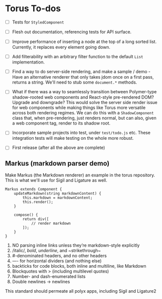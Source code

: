 # Torus To-dos

- [ ] Tests for `StyledComponent`

- [ ] Flesh out documentation, referencing tests for API surface.

- [ ] Improve performance of inserting a node at the top of a long sorted list. Currently, it replaces every element going down.

- [ ] Add filterability with an arbitrary filter function to the default `List` implementation.

- [ ] Find a way to do server-side rendering, and make a sample / demo - Have an alternative renderer that only takes jdom once on a first pass, returns a string. We'll need to stub some `document.*` methods.

- [ ] What if there was a way to seamlessly transition between Polymer-type shadow-rooted web components and React-style pre-rendered DOM? Upgrade and downgrade? This would solve the server side render issue for web components while making things like Torus more versatile across both rendering regimes. We can do this with a `ShadowComponent` class that, when pre-rendering, just renders normal, but can also, given a web component tag, render to its shadow root.

- [ ] Incorporate sample projects into test, under `test/todo.js` etc. These integration tests will make testing on the whole more robust.

- [ ] First release (after all the above are complete)

## Markus (markdown parser demo)

Make Markus (the Markdown renderer) an example in the torus repository. This is what we'll use for Sigil and Ligature as well.

```
Markus extends Component {
    updateMarkdown(string markdownContent) {
        this.markdown = markdownContent;
        this.render();
    }

    compose() {
        return div([
            // render markdown
        ]);
    }
}
```

1. NO parsing inline links unless they’re markdown-style explicitly
2. /italic/, *bold*, _underline_, and ~strikethrough~
3. #-denominated headers, and no other headers
4. —- for horizontal dividers (and nothing else)
5. backticks for code blocks, both inline and multiline, like Markdown
6. Blockquotes with > (including multilevel quotes)
7. Number- and dash-enumerated lists
8. Double newlines -> newlines

This standard should permeate all polyx apps, including Sigil and Ligature2

